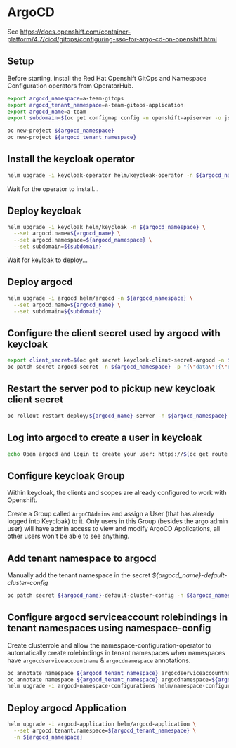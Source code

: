 # ArgoCD

See <https://docs.openshift.com/container-platform/4.7/cicd/gitops/configuring-sso-for-argo-cd-on-openshift.html>

## Setup
Before starting, install the Red Hat Openshift GitOps and Namespace Configuration operators from OperatorHub.

```sh
export argocd_namespace=a-team-gitops
export argocd_tenant_namespace=a-team-gitops-application
export argocd_name=a-team
export subdomain=$(oc get configmap config -n openshift-apiserver -o jsonpath={.data.config\\.yaml} | jq -r .routingConfig.subdomain)

oc new-project ${argocd_namespace}
oc new-project ${argocd_tenant_namespace} 
```

## Install the keycloak operator

```sh
helm upgrade -i keycloak-operator helm/keycloak-operator -n ${argocd_namespace}
```

Wait for the operator to install...

## Deploy keycloak

```sh
helm upgrade -i keycloak helm/keycloak -n ${argocd_namespace} \
  --set argocd.name=${argocd_name} \
  --set argocd.namespace=${argocd_namespace} \
  --set subdomain=${subdomain}
```

Wait for keyloak to deploy...

## Deploy argocd

```sh
helm upgrade -i argocd helm/argocd -n ${argocd_namespace} \
  --set argocd.name=${argocd_name} \
  --set subdomain=${subdomain}
```

## Configure the client secret used by argocd with keycloak

```sh
export client_secret=$(oc get secret keycloak-client-secret-argocd -n ${argocd_namespace} -o jsonpath={.data.CLIENT_SECRET})
oc patch secret argocd-secret -n ${argocd_namespace} -p "{\"data\":{\"oidc.keycloak.clientSecret\":\"${client_secret}\"}}"
```

## Restart the server pod to pickup new keycloak client secret

```sh
oc rollout restart deploy/${argocd_name}-server -n ${argocd_namespace}
```

## Log into argocd to create a user in keycloak

```sh
echo Open argocd and login to create your user: https://$(oc get route ${argocd_name}-server -n ${argocd_namespace} -o jsonpath={.spec.host})
```

## Configure keycloak Group

Within keycloak, the clients and scopes are already configured to work with Openshift. 

Create a Group called `ArgoCDAdmins` and assign a User (that has already logged into Keycloak) to it. Only users in this Group (besides the argo admin user) will have admin access to view and modify ArgoCD Applications, all other users won't be able to see anything.

## Add tenant namespace to argocd 

Manually add the tenant namespace in the secret *${argocd_name}-default-cluster-config* 

```sh
oc patch secret ${argocd_name}-default-cluster-config -n ${argocd_namespace} -p "{\"stringData\":{\"namespaces\":\"${argocd_namespace},${argocd_tenant_namespace}\"}}"
```

## Configure argocd serviceaccount rolebindings in tenant namespaces using namespace-config

Create clusterrole and allow the namespace-configuration-operator to automatically create rolebindings in tenant namespaces when namespaces have `argocdserviceaccountname` & `argocdnamespace` annotations.

```sh
oc annotate namespace ${argocd_tenant_namespace} argocdserviceaccountname=${argocd_name}-argocd-application-controller
oc annotate namespace ${argocd_tenant_namespace} argocdnamespace=${argocd_namespace}
helm upgrade -i argocd-namespace-configurations helm/namespace-configurations -n namespace-configuration-operator
```

## Deploy argocd Application

```sh
helm upgrade -i argocd-application helm/argocd-application \
  --set argocd.tenant.namespace=${argocd_tenant_namespace} \
  -n ${argocd_namespace}
```
